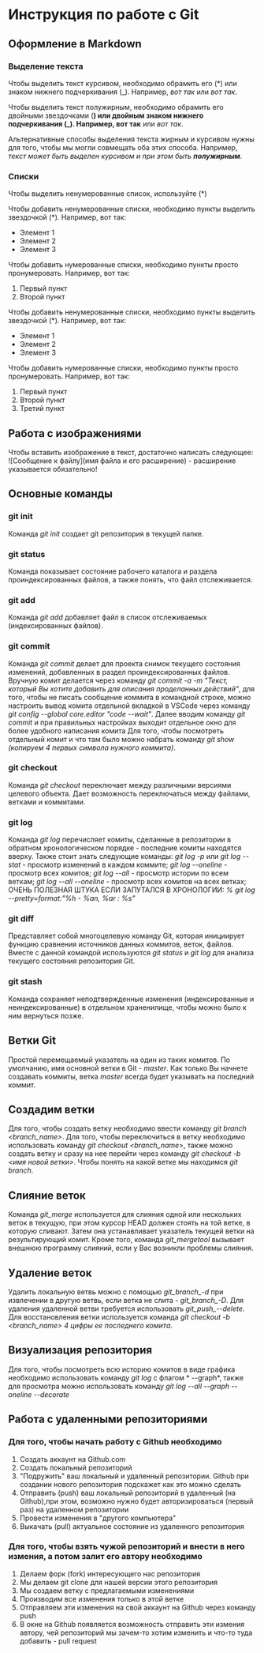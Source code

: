 # Инструкция по работе с Git

## Оформление в Markdown

### Выделение текста

Чтобы выделить текст курсивом, необходимо обрамить его (*) или знаком нижнего подчеркивания  (_). Например, *вот так* или _вот так_.

Чтобы выделить текст полужирным, необходимо обрамить его двойными звездочками (**) или двойным знаком нижнего подчеркивания (_). Например, вот так** или _вот так_.

Альтернативные способы выделения текста жирным и курсивом нужны для того, чтобы мы могли совмещать оба этих способа. Например, _текст может быть выделен курсивом и при этом быть **полужирным**_.

### Списки
Чтобы выделить ненумерованные список, используйте (*)

Чтобы добавить ненумерованные списки, необходимо пункты выделить звездочкой (*). Например, вот так:
* Элемент 1
* Элемент 2
* Элемент 3

Чтобы добавить нумерованные списки, необходимо пункты просто пронумеровать. Например, вот так:
1. Первый пункт
2. Второй пункт

Чтобы добавить ненумерованные списки, необходимо пункты выделить звездочкой (*). Например, вот так:
* Элемент 1
* Элемент 2
* Элемент 3

Чтобы добавить нумерованные списки, необходимо пункты просто пронумеровать. Например, вот так:
1. Первый пункт
2. Второй пункт
3. Третий пункт

## Работа с изображениями

Чтобы вставить изображение в текст, достаточно написать следующее: ![Сообщение к файлу](имя файла и его расширение) - расширение указывается обязательно!

## Основные команды

### git init

Команда *git init* создает git репозитория в текущей папке.

### git status

Команда показывает состояние рабочего каталога и раздела проиндексированных файлов, а также понять, что файл отслеживается.

### git add

Команда *git add* добавляет файл в список отслеживаемых (индексированных файлов).

### git commit

Команда *git commit* делает для проекта снимок текущего состояния изменений, добавленных в раздел проиндексированных файлов. Вручную комит делается через команду *git commit -a -m "Текст, который Вы хотите добавить для описания проделанных действий"*, для того, чтобы не писать сообщение коммита в командной строке, можно настроить вывод комита отдельной вкладкой в VSCode через команду *git config --global core.editor "code --wait"*. Далее вводим команду *git commit* и при правильных настройках выходит отдельное окно для более удобного написания комита
Для того, чтобы посмотреть отдельный комит и что там было можно набрать команду *git show (копируем 4 первых символа нужного коммита)*.

### git checkout

Команда *git checkout* переключает между различными версиями целевого объекта. Дает возможность переключаться между файлами, ветками и коммитами.

### git log

Команда *git log* перечисляет комиты, сделанные в репозитории в обратном хронологическом порядке - последние комиты находятся вверху. 
Также стоит знать следующие команды:
 *git log -p* или *git log --stat* - просмотр изменений в каждом коммите;
 *git log --oneline* - просмотр всех комитов;
 *git log --all* - просмотр истории по всем веткам;
 *git log --all --oneline* - просмотр всех комитов на всех ветках;
 ОЧЕНЬ ПОЛЕЗНАЯ ШТУКА ЕСЛИ ЗАПУТАЛСЯ В ХРОНОЛОГИИ:
 *% git log  --pretty=format:"%h - %an, %ar : %s"*
 
 ### git diff

 Представляет собой многоцелевую команду Git, которая инициирует функцию сравнения источников данных коммитов, веток, файлов. Вместе с данной командой используются *git status* и *git log* для анализа текущего состояния репозитория Git.

 ### git stash

 Команда сохраняет неподтвержденные изменения (индексированные и неиндексированные) в отдельном храненилище, чтобы можно было к ним вернуться позже.

 ## Ветки Git

 Простой перемещаемый указатель на один из таких комитов. По умолчанию, имя основной ветки в Git - *master*. Как только Вы начнете создавать коммиты, ветка *master* всегда будет указывать на последний коммит. 

 ## Создадим ветки

 Для того, чтобы создать ветку необходимо ввести команду *git branch <branch_name>*. Для того, чтобы переключиться в ветку необходимо использовать команду *git checkout <branch_name>*, также можно создать ветку и сразу на нее перейти через команду *git checkout -b <имя новой ветки>*.
 Чтобы понять на какой ветке мы находимся *git branch*.

 ## Слияние веток

 Команда *git_merge <branch>* используется для слияния одной или нескольких веток в текущую, при этом курсор HEAD должен стоять на той ветке, в которую сливают. Затем она устанавливает указатель текущей ветки на результирующий комит. Кроме того, команда *git_mergetool* вызывает внешнюю программу слияний, если у Вас возникли проблемы слияния.

 ## Удаление веток

 Удалить локальную ветвь можно с помощью *git_branch_-d* при извлечении в другую ветвь, если ветка не слита - *git_branch_-D*. Для удаления удаленной ветви требуется использовать *git_push_--delete*. Для восстановления ветки используется команда *git checkout -b <branch_name> 4 цифры ее последнего комита*.

 ## Визуализация репозитория
 Для того, чтобы посмотреть всю историю комитов в виде графика необходимо использовать команду *git log* c флагом * --graph*, также  для просмотра можно использовать команду *git log --all --graph --oneline --decorate*

 ## Работа с удаленными репозиториями

 ### Для того, чтобы начать работу с Github необходимо

 1. Создать аккаунт на Github.com
 2. Создать локальный репозиторий
 3. "Подружить" ваш локальный и удаленный репозитории. Github при создании нового репозитория подскажет как это можно сделать
 4. Отправить (push) ваш локальный репозиторий в удаленный (на Github),при этом, возможно нужно будет авторизироваться (первый раз) на удаленном репозитории
 5. Провести изменения в "другого компьютера"
 6. Выкачать (pull) актуальное состояние из удаленного репозитория

 ### Для того, чтобы взять чужой репозиторий и внести в него измения, а потом залит его автору необходимо

 1. Делаем форк (fork) интересующего нас репозитория
 2. Мы делаем git clone для нашей версии этого репозитория 
 3. Мы создаем ветку с предлагаемыми изменениями
 4. Производим все изменения только в этой ветке
 5. Отправляем эти изменения на свой аккаунт на Github через команду push
 6. В окне на Github появляется возможность отправить эти измения автору, чей репозиторий мы зачем-то хотим изменить и что-то туда добавить - pull request